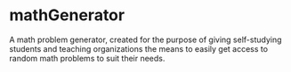 # mathGenerator
A math problem generator, created for the purpose of giving self-studying students and teaching organizations the means to easily get access to random math problems to suit their needs.
